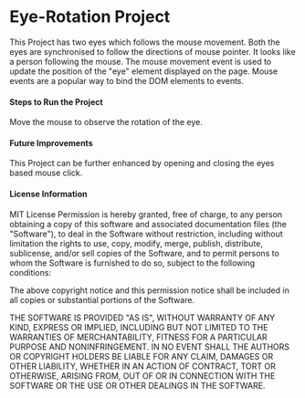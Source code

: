 # Eye-Rotation Project

This Project has two eyes which follows the mouse movement. Both the eyes are synchronised to follow the directions of mouse pointer. It looks like a person following the mouse. The mouse movement event is used to update the position of the "eye" element displayed on the page. Mouse events are a popular way to bind the DOM elements to events.


#### Steps to Run the Project

Move the mouse to observe the rotation of the eye.  

#### Future Improvements

This Project can be further enhanced by opening and closing the eyes based mouse click.

#### License Information

MIT License
Permission is hereby granted, free of charge, to any person obtaining a copy
of this software and associated documentation files (the "Software"), to deal
in the Software without restriction, including without limitation the rights
to use, copy, modify, merge, publish, distribute, sublicense, and/or sell
copies of the Software, and to permit persons to whom the Software is
furnished to do so, subject to the following conditions:

The above copyright notice and this permission notice shall be included in all
copies or substantial portions of the Software.

THE SOFTWARE IS PROVIDED "AS IS", WITHOUT WARRANTY OF ANY KIND, EXPRESS OR
IMPLIED, INCLUDING BUT NOT LIMITED TO THE WARRANTIES OF MERCHANTABILITY,
FITNESS FOR A PARTICULAR PURPOSE AND NONINFRINGEMENT. IN NO EVENT SHALL THE
AUTHORS OR COPYRIGHT HOLDERS BE LIABLE FOR ANY CLAIM, DAMAGES OR OTHER
LIABILITY, WHETHER IN AN ACTION OF CONTRACT, TORT OR OTHERWISE, ARISING FROM,
OUT OF OR IN CONNECTION WITH THE SOFTWARE OR THE USE OR OTHER DEALINGS IN THE
SOFTWARE.

